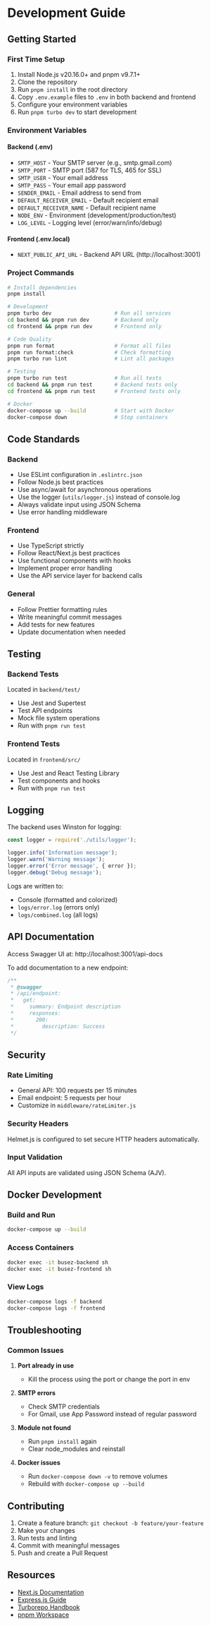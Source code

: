 # Development Guide

## Getting Started

### First Time Setup

1. Install Node.js v20.16.0+ and pnpm v9.7.1+
2. Clone the repository
3. Run `pnpm install` in the root directory
4. Copy `.env.example` files to `.env` in both backend and frontend
5. Configure your environment variables
6. Run `pnpm turbo dev` to start development

### Environment Variables

#### Backend (.env)
- `SMTP_HOST` - Your SMTP server (e.g., smtp.gmail.com)
- `SMTP_PORT` - SMTP port (587 for TLS, 465 for SSL)
- `SMTP_USER` - Your email address
- `SMTP_PASS` - Your email app password
- `SENDER_EMAIL` - Email address to send from
- `DEFAULT_RECEIVER_EMAIL` - Default recipient email
- `DEFAULT_RECEIVER_NAME` - Default recipient name
- `NODE_ENV` - Environment (development/production/test)
- `LOG_LEVEL` - Logging level (error/warn/info/debug)

#### Frontend (.env.local)
- `NEXT_PUBLIC_API_URL` - Backend API URL (http://localhost:3001)

### Project Commands

```bash
# Install dependencies
pnpm install

# Development
pnpm turbo dev                    # Run all services
cd backend && pnpm run dev        # Backend only
cd frontend && pnpm run dev       # Frontend only

# Code Quality
pnpm run format                   # Format all files
pnpm run format:check             # Check formatting
pnpm turbo run lint               # Lint all packages

# Testing
pnpm turbo run test               # Run all tests
cd backend && pnpm run test       # Backend tests only
cd frontend && pnpm run test      # Frontend tests only

# Docker
docker-compose up --build         # Start with Docker
docker-compose down               # Stop containers
```

## Code Standards

### Backend
- Use ESLint configuration in `.eslintrc.json`
- Follow Node.js best practices
- Use async/await for asynchronous operations
- Use the logger (`utils/logger.js`) instead of console.log
- Always validate input using JSON Schema
- Use error handling middleware

### Frontend
- Use TypeScript strictly
- Follow React/Next.js best practices
- Use functional components with hooks
- Implement proper error handling
- Use the API service layer for backend calls

### General
- Follow Prettier formatting rules
- Write meaningful commit messages
- Add tests for new features
- Update documentation when needed

## Testing

### Backend Tests
Located in `backend/test/`
- Use Jest and Supertest
- Test API endpoints
- Mock file system operations
- Run with `pnpm run test`

### Frontend Tests
Located in `frontend/src/`
- Use Jest and React Testing Library
- Test components and hooks
- Run with `pnpm run test`

## Logging

The backend uses Winston for logging:

```javascript
const logger = require('./utils/logger');

logger.info('Information message');
logger.warn('Warning message');
logger.error('Error message', { error });
logger.debug('Debug message');
```

Logs are written to:
- Console (formatted and colorized)
- `logs/error.log` (errors only)
- `logs/combined.log` (all logs)

## API Documentation

Access Swagger UI at: http://localhost:3001/api-docs

To add documentation to a new endpoint:

```javascript
/**
 * @swagger
 * /api/endpoint:
 *   get:
 *     summary: Endpoint description
 *     responses:
 *       200:
 *         description: Success
 */
```

## Security

### Rate Limiting
- General API: 100 requests per 15 minutes
- Email endpoint: 5 requests per hour
- Customize in `middleware/rateLimiter.js`

### Security Headers
Helmet.js is configured to set secure HTTP headers automatically.

### Input Validation
All API inputs are validated using JSON Schema (AJV).

## Docker Development

### Build and Run
```bash
docker-compose up --build
```

### Access Containers
```bash
docker exec -it busez-backend sh
docker exec -it busez-frontend sh
```

### View Logs
```bash
docker-compose logs -f backend
docker-compose logs -f frontend
```

## Troubleshooting

### Common Issues

1. **Port already in use**
   - Kill the process using the port or change the port in env

2. **SMTP errors**
   - Check SMTP credentials
   - For Gmail, use App Password instead of regular password

3. **Module not found**
   - Run `pnpm install` again
   - Clear node_modules and reinstall

4. **Docker issues**
   - Run `docker-compose down -v` to remove volumes
   - Rebuild with `docker-compose up --build`

## Contributing

1. Create a feature branch: `git checkout -b feature/your-feature`
2. Make your changes
3. Run tests and linting
4. Commit with meaningful messages
5. Push and create a Pull Request

## Resources

- [Next.js Documentation](https://nextjs.org/docs)
- [Express.js Guide](https://expressjs.com/en/guide/routing.html)
- [Turborepo Handbook](https://turbo.build/repo/docs)
- [pnpm Workspace](https://pnpm.io/workspaces)
